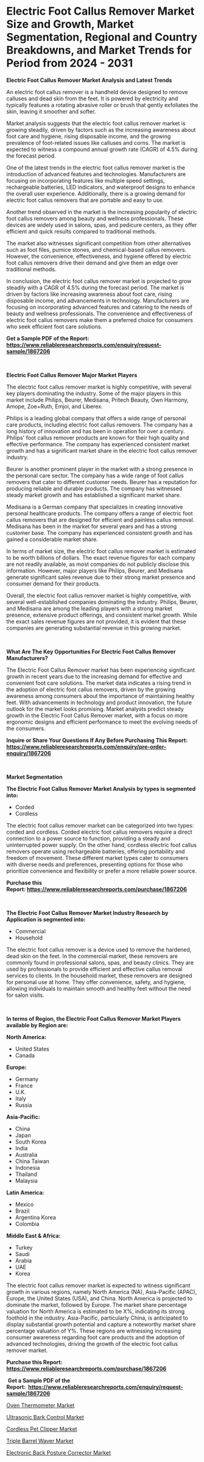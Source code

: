 <p><h1>Electric Foot Callus Remover Market Size and Growth, Market Segmentation, Regional and Country Breakdowns, and Market Trends for Period from 2024 -  2031</h1></p><p><strong>Electric Foot Callus Remover Market Analysis and Latest Trends</strong></p>
<p><p>An electric foot callus remover is a handheld device designed to remove calluses and dead skin from the feet. It is powered by electricity and typically features a rotating abrasive roller or brush that gently exfoliates the skin, leaving it smoother and softer.</p><p>Market analysis suggests that the electric foot callus remover market is growing steadily, driven by factors such as the increasing awareness about foot care and hygiene, rising disposable income, and the growing prevalence of foot-related issues like calluses and corns. The market is expected to witness a compound annual growth rate (CAGR) of 4.5% during the forecast period.</p><p>One of the latest trends in the electric foot callus remover market is the introduction of advanced features and technologies. Manufacturers are focusing on incorporating features like multiple speed settings, rechargeable batteries, LED indicators, and waterproof designs to enhance the overall user experience. Additionally, there is a growing demand for electric foot callus removers that are portable and easy to use.</p><p>Another trend observed in the market is the increasing popularity of electric foot callus removers among beauty and wellness professionals. These devices are widely used in salons, spas, and pedicure centers, as they offer efficient and quick results compared to traditional methods.</p><p>The market also witnesses significant competition from other alternatives such as foot files, pumice stones, and chemical-based callus removers. However, the convenience, effectiveness, and hygiene offered by electric foot callus removers drive their demand and give them an edge over traditional methods.</p><p>In conclusion, the electric foot callus remover market is projected to grow steadily with a CAGR of 4.5% during the forecast period. The market is driven by factors like increasing awareness about foot care, rising disposable income, and advancements in technology. Manufacturers are focusing on incorporating advanced features and catering to the needs of beauty and wellness professionals. The convenience and effectiveness of electric foot callus removers make them a preferred choice for consumers who seek efficient foot care solutions.</p></p>
<p><strong>Get a Sample PDF of the Report:&nbsp; <a href="https://www.reliableresearchreports.com/enquiry/request-sample/1867206">https://www.reliableresearchreports.com/enquiry/request-sample/1867206</a></strong></p>
<p>&nbsp;</p>
<p><strong>Electric Foot Callus Remover Major Market Players</strong></p>
<p><p>The electric foot callus remover market is highly competitive, with several key players dominating the industry. Some of the major players in this market include Philips, Beurer, Medisana, Pritech Beauty, Own Harmony, Amope, Zoe+Ruth, Emjoi, and Liberex.</p><p>Philips is a leading global company that offers a wide range of personal care products, including electric foot callus removers. The company has a long history of innovation and has been in operation for over a century. Philips' foot callus remover products are known for their high quality and effective performance. The company has experienced consistent market growth and has a significant market share in the electric foot callus remover industry.</p><p>Beurer is another prominent player in the market with a strong presence in the personal care sector. The company has a wide range of foot callus removers that cater to different customer needs. Beurer has a reputation for producing reliable and durable products. The company has witnessed steady market growth and has established a significant market share.</p><p>Medisana is a German company that specializes in creating innovative personal healthcare products. The company offers a range of electric foot callus removers that are designed for efficient and painless callus removal. Medisana has been in the market for several years and has a strong customer base. The company has experienced consistent growth and has gained a considerable market share.</p><p>In terms of market size, the electric foot callus remover market is estimated to be worth billions of dollars. The exact revenue figures for each company are not readily available, as most companies do not publicly disclose this information. However, major players like Philips, Beurer, and Medisana generate significant sales revenue due to their strong market presence and consumer demand for their products.</p><p>Overall, the electric foot callus remover market is highly competitive, with several well-established companies dominating the industry. Philips, Beurer, and Medisana are among the leading players with a strong market presence, extensive product offerings, and consistent market growth. While the exact sales revenue figures are not provided, it is evident that these companies are generating substantial revenue in this growing market.</p></p>
<p>&nbsp;</p>
<p><strong>What Are The Key Opportunities For Electric Foot Callus Remover Manufacturers?</strong></p>
<p><p>The Electric Foot Callus Remover market has been experiencing significant growth in recent years due to the increasing demand for effective and convenient foot care solutions. The market data indicates a rising trend in the adoption of electric foot callus removers, driven by the growing awareness among consumers about the importance of maintaining healthy feet. With advancements in technology and product innovation, the future outlook for the market looks promising. Market analysts predict steady growth in the Electric Foot Callus Remover market, with a focus on more ergonomic designs and efficient performance to meet the evolving needs of the consumers.</p></p>
<p><strong>Inquire or Share Your Questions If Any Before Purchasing This Report: <a href="https://www.reliableresearchreports.com/enquiry/pre-order-enquiry/1867206">https://www.reliableresearchreports.com/enquiry/pre-order-enquiry/1867206</a></strong></p>
<p>&nbsp;</p>
<p><strong>Market Segmentation</strong></p>
<p><strong>The Electric Foot Callus Remover Market Analysis by types is segmented into:</strong></p>
<p><ul><li>Corded</li><li>Cordless</li></ul></p>
<p><p>The electric foot callus remover market can be categorized into two types: corded and cordless. Corded electric foot callus removers require a direct connection to a power source to function, providing a steady and uninterrupted power supply. On the other hand, cordless electric foot callus removers operate using rechargeable batteries, offering portability and freedom of movement. These different market types cater to consumers with diverse needs and preferences, presenting options for those who prioritize convenience and flexibility or prefer a more reliable power source.</p></p>
<p><strong>Purchase this Report:&nbsp;<a href="https://www.reliableresearchreports.com/purchase/1867206">https://www.reliableresearchreports.com/purchase/1867206</a></strong></p>
<p>&nbsp;</p>
<p><strong>The Electric Foot Callus Remover Market Industry Research by Application is segmented into:</strong></p>
<p><ul><li>Commercial</li><li>Household</li></ul></p>
<p><p>The electric foot callus remover is a device used to remove the hardened, dead skin on the feet. In the commercial market, these removers are commonly found in professional salons, spas, and beauty clinics. They are used by professionals to provide efficient and effective callus removal services to clients. In the household market, these removers are designed for personal use at home. They offer convenience, safety, and hygiene, allowing individuals to maintain smooth and healthy feet without the need for salon visits.</p></p>
<p>&nbsp;</p>
<p><strong>In terms of Region, the Electric Foot Callus Remover Market Players available by Region are:</strong></p>
<p>
    <p> <strong> North America: </strong>
        <ul>
            <li>United States</li>
            <li>Canada</li>
        </ul>
        </p> 
    <p> <strong> Europe: </strong>
        <ul>
            <li>Germany</li>
            <li>France</li>
            <li>U.K.</li>
            <li>Italy</li>
            <li>Russia</li>
        </ul>
        </p> 
    <p> <strong> Asia-Pacific: </strong>
        <ul>
            <li>China</li>
            <li>Japan</li>
            <li>South Korea</li>
            <li>India</li>
            <li>Australia</li>
            <li>China Taiwan</li>
            <li>Indonesia</li>
            <li>Thailand</li>
            <li>Malaysia</li>
        </ul>
        </p> 
    <p> <strong> Latin America: </strong>
        <ul>
            <li>Mexico</li>
            <li>Brazil</li>
            <li>Argentina Korea</li>
            <li>Colombia</li>
        </ul>
        </p> 
    <p> <strong> Middle East & Africa: </strong>
        <ul>
            <li>Turkey</li>
            <li>Saudi</li>
            <li>Arabia</li>
            <li>UAE</li>
            <li>Korea</li>
        </ul>
    </p>
    </p>
<p><p>The electric foot callus remover market is expected to witness significant growth in various regions, namely North America (NA), Asia-Pacific (APAC), Europe, the United States (USA), and China. North America is projected to dominate the market, followed by Europe. The market share percentage valuation for North America is estimated to be X%, indicating its strong foothold in the industry. Asia-Pacific, particularly China, is anticipated to display substantial growth potential and capture a noteworthy market share percentage valuation of Y%. These regions are witnessing increasing consumer awareness regarding foot care products and the adoption of advanced technologies, driving the growth of the electric foot callus remover market.</p></p>
<p><strong>Purchase this Report: <a href="https://www.reliableresearchreports.com/purchase/1867206">https://www.reliableresearchreports.com/purchase/1867206</a></strong></p>
<p>&nbsp;<strong>Get a Sample PDF of the Report:&nbsp;&nbsp;<a href="https://www.reliableresearchreports.com/enquiry/request-sample/1867206">https://www.reliableresearchreports.com/enquiry/request-sample/1867206</a></strong></p>
<p><strong></strong></p>
<p><p><a href="https://github.com/BryceTownsendr/Market-Research-Report-List-2/blob/main/oven-thermometer-market.md">Oven Thermometer Market</a></p><p><a href="https://github.com/ChiragRP21/Market-Research-Report-List-2/blob/main/ultrasonic-bark-control-market.md">Ultrasonic Bark Control Market</a></p><p><a href="https://github.com/ChiragRp1/Market-Research-Report-List-2/blob/main/cordless-pet-clipper-market.md">Cordless Pet Clipper Market</a></p><p><a href="https://github.com/WillieWoodard/Market-Research-Report-List-2/blob/main/triple-barrel-waver-market.md">Triple Barrel Waver Market</a></p><p><a href="https://github.com/Chiragrp22/Market-Research-Report-List-2/blob/main/electronic-back-posture-corrector-market.md">Electronic Back Posture Corrector Market</a></p></p>